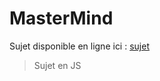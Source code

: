 # MasterMind

Sujet disponible en ligne ici : [sujet](https://icy-wind-398.notion.site/MasterMind-JS-b8d2232796e0419eaa0c46652fc47ebd)

> Sujet en JS
